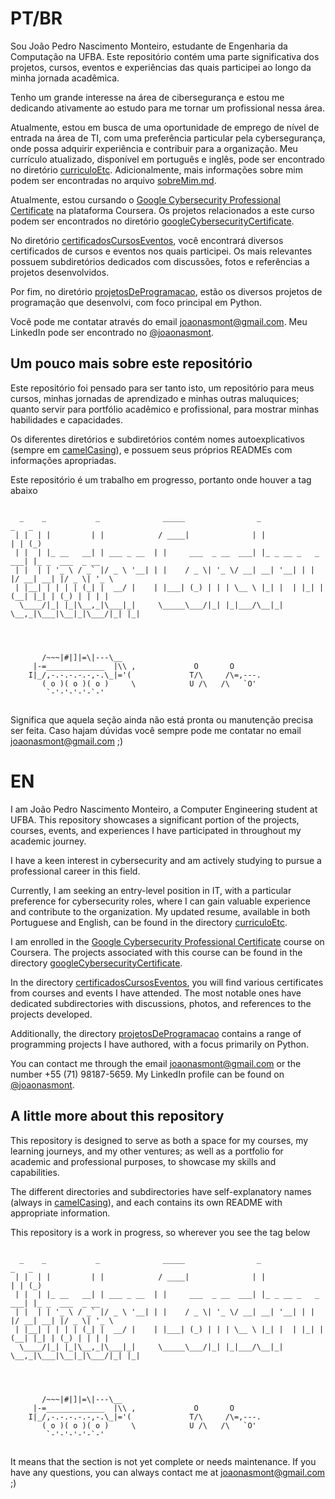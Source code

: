 # PT/BR
   
   Sou João Pedro Nascimento Monteiro, estudante de Engenharia da Computação na UFBA. Este repositório contém uma parte significativa dos projetos, cursos, eventos e experiências das quais participei ao longo da minha jornada acadêmica.
   
   Tenho um grande interesse na área de cibersegurança e estou me dedicando ativamente ao estudo para me tornar um profissional nessa área.
   
   Atualmente, estou em busca de uma oportunidade de emprego de nível de entrada na área de TI, com uma preferência particular pela cybersegurança, onde possa adquirir experiência e contribuir para a organização. Meu currículo atualizado, disponível em português e inglês, pode ser encontrado no diretório [curriculoEtc](https://github.com/JoaoNasMonteiro/profissionalEAcademico/tree/478387afdee991f9622559ad5545a339229973a5/curriculoEtc). Adicionalmente, mais informações sobre mim podem ser encontradas no arquivo [sobreMim.md](https://github.com/JoaoNasMonteiro/profissionalEAcademico/blob/73bcd4f621b9ecc1504eb275d2d8e96ec52ccbaf/curriculoEtc/sobreMim).
   
   Atualmente, estou cursando o [Google Cybersecurity Professional Certificate](https://www.coursera.org/professional-certificates/google-cybersecurity) na plataforma Coursera. Os projetos relacionados a este curso podem ser encontrados no diretório [googleCybersecurityCertificate](https://github.com/JoaoNasMonteiro/profissionalEAcademico/tree/90693b146dde2d833f853c0d1ea8c09ef57fa756/projetosCursos/googleCybersecurityCertificate).
   
   No diretório [certificadosCursosEventos](https://github.com/JoaoNasMonteiro/profissionalEAcademico/tree/24ea689e1ec27fd240b823d6c4e2e56040b1418d/certificadosCursosEventos), você encontrará diversos certificados de cursos e eventos nos quais participei. Os mais relevantes possuem subdiretórios dedicados com discussões, fotos e referências a projetos desenvolvidos.
   
   Por fim, no diretório [projetosDeProgramacao](https://github.com/JoaoNasMonteiro/profissionalEAcademico/tree/24ea689e1ec27fd240b823d6c4e2e56040b1418d/projetosDeProgramacao), estão os diversos projetos de programação que desenvolvi, com foco principal em Python.
   
   Você pode me contatar através do email joaonasmont@gmail.com. Meu LinkedIn pode ser encontrado no [@joaonasmont](linkedin.com/in/joaonasmont).

## Um pouco mais sobre este repositório

Este repositório foi pensado para ser tanto isto, um repositório para meus cursos, minhas jornadas de aprendizado e minhas outras maluquices; quanto servir para portfólio acadêmico e profissional, para mostrar minhas habilidades e capacidades.

Os diferentes diretórios e subdiretórios contém nomes autoexplicativos (sempre em [camelCasing](https://coodesh.com/blog/dicionario/o-que-e-camelcase/)), e possuem seus próprios READMEs com informações apropriadas.

Este repositório é um trabalho em progresso, portanto onde houver a tag abaixo

```

  _    _           _              _____                _                   _   _             
 | |  | |         | |            / ____|              | |                 | | (_)            
 | |  | |_ __   __| | ___ _ __  | |     ___  _ __  ___| |_ _ __ _   _  ___| |_ _  ___  _ __  
 | |  | | '_ \ / _` |/ _ \ '__| | |    / _ \| '_ \/ __| __| '__| | | |/ __| __| |/ _ \| '_ \ 
 | |__| | | | | (_| |  __/ |    | |___| (_) | | | \__ \ |_| |  | |_| | (__| |_| | (_) | | | |
  \____/|_| |_|\__,_|\___|_|     \_____\___/|_| |_|___/\__|_|   \__,_|\___|\__|_|\___/|_| |_|
			   
			   
			   

       /~~~|#|]|=\|---\__
     |-=_____________  |\\ ,             O       O
    I|_/,-.-.-.-.-,-.\_|='(             T/\     /\=,---.
       ( o )( o )( o )     \            U /\   /\   `O'      
        `-'-'-'-'-`-'


```

Significa que aquela seção ainda não está pronta ou manutenção precisa ser feita. Caso hajam dúvidas você sempre pode me contatar no email joaonasmont@gmail.com ;)

   
# EN
   
   I am João Pedro Nascimento Monteiro, a Computer Engineering student at UFBA. This repository showcases a significant portion of the projects, courses, events, and experiences I have participated in throughout my academic journey.
   
   I have a keen interest in cybersecurity and am actively studying to pursue a professional career in this field.
   
   Currently, I am seeking an entry-level position in IT, with a particular preference for cybersecurity roles, where I can gain valuable experience and contribute to the organization. My updated resume, available in both Portuguese and English, can be found in the directory [curriculoEtc](https://github.com/JoaoNasMonteiro/profissionalEAcademico/tree/478387afdee991f9622559ad5545a339229973a5/curriculoEtc).
   
   I am enrolled in the [Google Cybersecurity Professional Certificate](https://www.coursera.org/professional-certificates/google-cybersecurity) course on Coursera. The projects associated with this course can be found in the directory [googleCybersecurityCertificate](https://github.com/JoaoNasMonteiro/profissionalEAcademico/tree/90693b146dde2d833f853c0d1ea8c09ef57fa756/projetosCursos/googleCybersecurityCertificate).
   
   In the directory [certificadosCursosEventos](https://github.com/JoaoNasMonteiro/profissionalEAcademico/tree/24ea689e1ec27fd240b823d6c4e2e56040b1418d/certificadosCursosEventos), you will find various certificates from courses and events I have attended. The most notable ones have dedicated subdirectories with discussions, photos, and references to the projects developed.
   
   Additionally, the directory [projetosDeProgramacao](https://github.com/JoaoNasMonteiro/profissionalEAcademico/tree/24ea689e1ec27fd240b823d6c4e2e56040b1418d/projetosDeProgramacao) contains a range of programming projects I have authored, with a focus primarily on Python.
   
   You can contact me through the email joaonasmont@gmail.com or the number +55 (71) 98187-5659. My LinkedIn profile can be found on [@joaonasmont](linkedin.com/in/joaonasmont).


## A little more about this repository

This repository is designed to serve as both a space for my courses, my learning journeys, and my other ventures; as well as a portfolio for academic and professional purposes, to showcase my skills and capabilities.

The different directories and subdirectories have self-explanatory names (always in [camelCasing](https://coodesh.com/blog/dicionario/o-que-e-camelcase/)), and each contains its own README with appropriate information.

This repository is a work in progress, so wherever you see the tag below

```

  _    _           _              _____                _                   _   _             
 | |  | |         | |            / ____|              | |                 | | (_)            
 | |  | |_ __   __| | ___ _ __  | |     ___  _ __  ___| |_ _ __ _   _  ___| |_ _  ___  _ __  
 | |  | | '_ \ / _` |/ _ \ '__| | |    / _ \| '_ \/ __| __| '__| | | |/ __| __| |/ _ \| '_ \ 
 | |__| | | | | (_| |  __/ |    | |___| (_) | | | \__ \ |_| |  | |_| | (__| |_| | (_) | | | |
  \____/|_| |_|\__,_|\___|_|     \_____\___/|_| |_|___/\__|_|   \__,_|\___|\__|_|\___/|_| |_|
			   
			   
			   

       /~~~|#|]|=\|---\__
     |-=_____________  |\\ ,             O       O
    I|_/,-.-.-.-.-,-.\_|='(             T/\     /\=,---.
       ( o )( o )( o )     \            U /\   /\   `O'      
        `-'-'-'-'-`-'


```

It means that the section is not yet complete or needs maintenance. If you have any questions, you can always contact me at joaonasmont@gmail.com ;)
